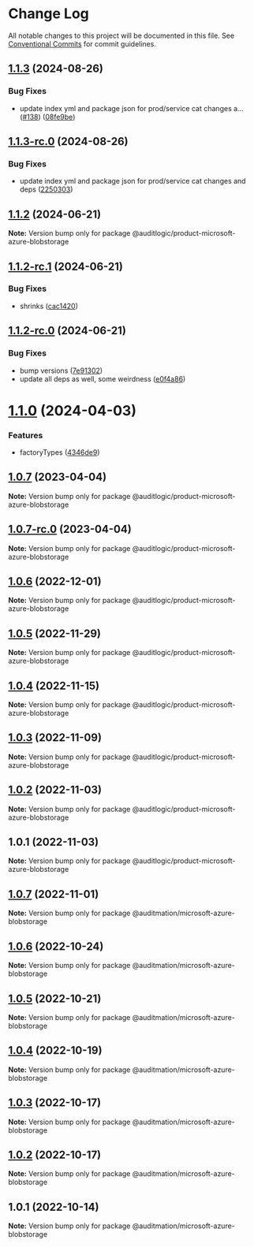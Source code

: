 # Change Log

All notable changes to this project will be documented in this file.
See [Conventional Commits](https://conventionalcommits.org) for commit guidelines.

## [1.1.3](https://github.com/auditlogic/product/compare/@auditlogic/product-microsoft-azure-blobstorage@1.1.2...@auditlogic/product-microsoft-azure-blobstorage@1.1.3) (2024-08-26)


### Bug Fixes

* update index yml and package json for prod/service cat changes a… ([#138](https://github.com/auditlogic/product/issues/138)) ([08fe9be](https://github.com/auditlogic/product/commit/08fe9beb1c8457462a19bc69caa02e6212d97e1a))





## [1.1.3-rc.0](https://github.com/auditlogic/product/compare/@auditlogic/product-microsoft-azure-blobstorage@1.1.2...@auditlogic/product-microsoft-azure-blobstorage@1.1.3-rc.0) (2024-08-26)


### Bug Fixes

* update index yml and package json for prod/service cat changes and deps ([2250303](https://github.com/auditlogic/product/commit/225030363a363608240135b7ebed386b28f01e4b))





## [1.1.2](https://github.com/auditlogic/product/compare/@auditlogic/product-microsoft-azure-blobstorage@1.1.2-rc.1...@auditlogic/product-microsoft-azure-blobstorage@1.1.2) (2024-06-21)

**Note:** Version bump only for package @auditlogic/product-microsoft-azure-blobstorage





## [1.1.2-rc.1](https://github.com/auditlogic/product/compare/@auditlogic/product-microsoft-azure-blobstorage@1.1.2-rc.0...@auditlogic/product-microsoft-azure-blobstorage@1.1.2-rc.1) (2024-06-21)


### Bug Fixes

* shrinks ([cac1420](https://github.com/auditlogic/product/commit/cac14200fefcd8183ab69fe89a47bd3f70f563e9))





## [1.1.2-rc.0](https://github.com/auditlogic/product/compare/@auditlogic/product-microsoft-azure-blobstorage@1.1.0...@auditlogic/product-microsoft-azure-blobstorage@1.1.2-rc.0) (2024-06-21)


### Bug Fixes

* bump versions ([7e91302](https://github.com/auditlogic/product/commit/7e913023b8b312150ed7762c32fbbe616be71de5))
* update all deps as well, some weirdness ([e0f4a86](https://github.com/auditlogic/product/commit/e0f4a864714e2d3de6bbf3da014d5312fe53be2f))





# [1.1.0](https://github.com/auditlogic/product/compare/@auditlogic/product-microsoft-azure-blobstorage@1.0.7...@auditlogic/product-microsoft-azure-blobstorage@1.1.0) (2024-04-03)


### Features

* factoryTypes ([4346de9](https://github.com/auditlogic/product/commit/4346de92693aee892fccf725338ffc7b80ab182b))





## [1.0.7](https://github.com/auditlogic/product/compare/@auditlogic/product-microsoft-azure-blobstorage@1.0.6...@auditlogic/product-microsoft-azure-blobstorage@1.0.7) (2023-04-04)

**Note:** Version bump only for package @auditlogic/product-microsoft-azure-blobstorage





## [1.0.7-rc.0](https://github.com/auditlogic/product/compare/@auditlogic/product-microsoft-azure-blobstorage@1.0.6...@auditlogic/product-microsoft-azure-blobstorage@1.0.7-rc.0) (2023-04-04)

**Note:** Version bump only for package @auditlogic/product-microsoft-azure-blobstorage





## [1.0.6](https://github.com/auditlogic/product/compare/@auditlogic/product-microsoft-azure-blobstorage@1.0.5...@auditlogic/product-microsoft-azure-blobstorage@1.0.6) (2022-12-01)

**Note:** Version bump only for package @auditlogic/product-microsoft-azure-blobstorage





## [1.0.5](https://github.com/auditlogic/product/compare/@auditlogic/product-microsoft-azure-blobstorage@1.0.4...@auditlogic/product-microsoft-azure-blobstorage@1.0.5) (2022-11-29)

**Note:** Version bump only for package @auditlogic/product-microsoft-azure-blobstorage





## [1.0.4](https://github.com/auditlogic/product/compare/@auditlogic/product-microsoft-azure-blobstorage@1.0.3...@auditlogic/product-microsoft-azure-blobstorage@1.0.4) (2022-11-15)

**Note:** Version bump only for package @auditlogic/product-microsoft-azure-blobstorage





## [1.0.3](https://github.com/auditlogic/product/compare/@auditlogic/product-microsoft-azure-blobstorage@1.0.2...@auditlogic/product-microsoft-azure-blobstorage@1.0.3) (2022-11-09)

**Note:** Version bump only for package @auditlogic/product-microsoft-azure-blobstorage





## [1.0.2](https://github.com/auditlogic/product/compare/@auditlogic/product-microsoft-azure-blobstorage@1.0.1...@auditlogic/product-microsoft-azure-blobstorage@1.0.2) (2022-11-03)

**Note:** Version bump only for package @auditlogic/product-microsoft-azure-blobstorage





## 1.0.1 (2022-11-03)

**Note:** Version bump only for package @auditlogic/product-microsoft-azure-blobstorage





## [1.0.7](https://github.com/auditmation/store-content/compare/@auditmation/microsoft-azure-blobstorage@1.0.6...@auditmation/microsoft-azure-blobstorage@1.0.7) (2022-11-01)

**Note:** Version bump only for package @auditmation/microsoft-azure-blobstorage





## [1.0.6](https://github.com/auditmation/store-content/compare/@auditmation/microsoft-azure-blobstorage@1.0.5...@auditmation/microsoft-azure-blobstorage@1.0.6) (2022-10-24)

**Note:** Version bump only for package @auditmation/microsoft-azure-blobstorage





## [1.0.5](https://github.com/auditmation/store-content/compare/@auditmation/microsoft-azure-blobstorage@1.0.4...@auditmation/microsoft-azure-blobstorage@1.0.5) (2022-10-21)

**Note:** Version bump only for package @auditmation/microsoft-azure-blobstorage





## [1.0.4](https://github.com/auditmation/store-content/compare/@auditmation/microsoft-azure-blobstorage@1.0.3...@auditmation/microsoft-azure-blobstorage@1.0.4) (2022-10-19)

**Note:** Version bump only for package @auditmation/microsoft-azure-blobstorage





## [1.0.3](https://github.com/auditmation/store-content/compare/@auditmation/microsoft-azure-blobstorage@1.0.2...@auditmation/microsoft-azure-blobstorage@1.0.3) (2022-10-17)

**Note:** Version bump only for package @auditmation/microsoft-azure-blobstorage





## [1.0.2](https://github.com/auditmation/store-content/compare/@auditmation/microsoft-azure-blobstorage@1.0.1...@auditmation/microsoft-azure-blobstorage@1.0.2) (2022-10-17)

**Note:** Version bump only for package @auditmation/microsoft-azure-blobstorage





## 1.0.1 (2022-10-14)

**Note:** Version bump only for package @auditmation/microsoft-azure-blobstorage
